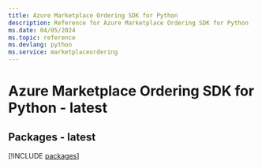 ```yaml
---
title: Azure Marketplace Ordering SDK for Python
description: Reference for Azure Marketplace Ordering SDK for Python
ms.date: 04/05/2024
ms.topic: reference
ms.devlang: python
ms.service: marketplaceordering
---
```

# Azure Marketplace Ordering SDK for Python - latest
## Packages - latest
[!INCLUDE [packages](marketplace-ordering-index.md)]